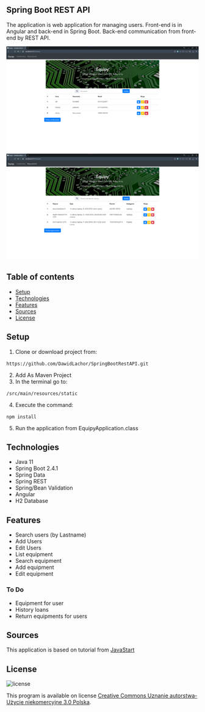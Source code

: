 ## Spring Boot REST API
The application is web application for managing users. Front-end is in Angular and back-end in Spring Boot.
Back-end communication from front-end by REST API.

![Index page](src/main/resources/static/img/IndexPage.png)
![Equipment page](src/main/resources/static/img/EquipmentPage.png)

## Table of contents
* [Setup](#setup)
* [Technologies](#technologies)
* [Features](#features)
* [Sources](#sources)
* [License](#license)

## Setup

1. Clone or download project from:
```
https://github.com/DawidLachor/SpringBootRestAPI.git
```
2. Add As Maven Project
3. In the terminal go to:
```
/src/main/resources/static
```
4. Execute the command:
```
npm install
```
5. Run the application from EquipyApplication.class

## Technologies

* Java 11
* Spring Boot 2.4.1
* Spring Data
* Spring REST
* Spring/Bean Validation  
* Angular
* H2 Database

## Features

* Search users (by Lastname)
* Add Users
* Edit Users
* List equipment
* Search equipment
* Add equipment
* Edit equipment

### To Do

* Equipment for user
* History loans
* Return equipments for users

## Sources

This application is based on tutorial from [JavaStart](https://javastart.pl)

## License

![license](https://i.creativecommons.org/l/by-nc/3.0/pl/88x31.png)

This program is available on license [Creative Commons Uznanie autorstwa-Użycie niekomercyjne 3.0 Polska](http://creativecommons.org/licenses/by-nc/3.0/pl/).